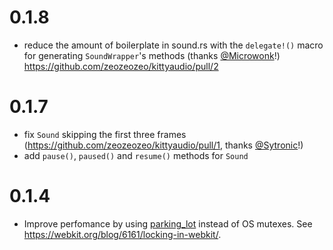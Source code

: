 # 0.1.8

- reduce the amount of boilerplate in sound.rs with the `delegate!()` macro for generating `SoundWrapper`'s methods (thanks [@Microwonk](https://github.com/Microwonk)!) https://github.com/zeozeozeo/kittyaudio/pull/2

# 0.1.7

- fix `Sound` skipping the first three frames (https://github.com/zeozeozeo/kittyaudio/pull/1, thanks [@Sytronic](https://github.com/Sytronik)!)
- add `pause()`, `paused()` and `resume()` methods for `Sound`

# 0.1.4

- Improve perfomance by using [parking_lot](https://github.com/Amanieu/parking_lot) instead of OS mutexes. See https://webkit.org/blog/6161/locking-in-webkit/.
